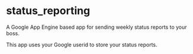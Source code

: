 # status_reporting
A Google App Engine based app for sending weekly status reports to your boss.

This app uses your Google userid to store your status reports.
